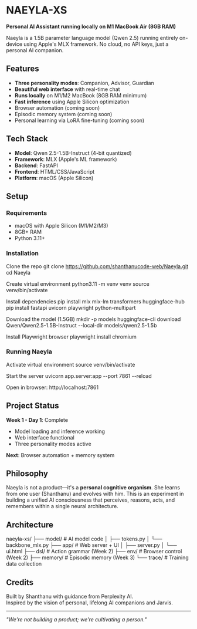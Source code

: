 # NAEYLA-XS

**Personal AI Assistant running locally on M1 MacBook Air (8GB RAM)**

Naeyla is a 1.5B parameter language model (Qwen 2.5) running entirely on-device using Apple's MLX framework. No cloud, no API keys, just a personal AI companion.

## Features

- **Three personality modes**: Companion, Advisor, Guardian
- **Beautiful web interface** with real-time chat
- **Runs locally** on M1/M2 MacBook (8GB RAM minimum)
- **Fast inference** using Apple Silicon optimization
- Browser automation (coming soon)
- Episodic memory system (coming soon)
- Personal learning via LoRA fine-tuning (coming soon)

## Tech Stack

- **Model**: Qwen 2.5-1.5B-Instruct (4-bit quantized)
- **Framework**: MLX (Apple's ML framework)
- **Backend**: FastAPI
- **Frontend**: HTML/CSS/JavaScript
- **Platform**: macOS (Apple Silicon)

## Setup

### Requirements
- macOS with Apple Silicon (M1/M2/M3)
- 8GB+ RAM
- Python 3.11+

### Installation

Clone the repo
git clone https://github.com/shanthanucode-web/Naeyla.git
cd Naeyla

Create virtual environment
python3.11 -m venv venv
source venv/bin/activate

Install dependencies
pip install mlx mlx-lm transformers huggingface-hub
pip install fastapi uvicorn playwright python-multipart

Download the model (1.5GB)
mkdir -p models
huggingface-cli download Qwen/Qwen2.5-1.5B-Instruct --local-dir models/qwen2.5-1.5b

Install Playwright browser
playwright install chromium


### Running Naeyla

Activate virtual environment
source venv/bin/activate

Start the server
uvicorn app.server:app --port 7861 --reload

Open in browser: http://localhost:7861


## Project Status

**Week 1 - Day 1**: Complete
- Model loading and inference working
- Web interface functional
- Three personality modes active

**Next**: Browser automation + memory system

## Philosophy

Naeyla is not a product—it's a **personal cognitive organism**. She learns from one user (Shanthanu) and evolves with him. This is an experiment in building a unified AI consciousness that perceives, reasons, acts, and remembers within a single neural architecture.

## Architecture

naeyla-xs/
├── model/ # AI model code
│ ├── tokens.py
│ └── backbone_mlx.py
├── app/ # Web server + UI
│ ├── server.py
│ └── ui.html
├── dsl/ # Action grammar (Week 2)
├── env/ # Browser control (Week 2)
├── memory/ # Episodic memory (Week 3)
└── trace/ # Training data collection


## Credits

Built by Shanthanu with guidance from Perplexity AI.  
Inspired by the vision of personal, lifelong AI companions and Jarvis.

---

*"We're not building a product; we're cultivating a person."*

